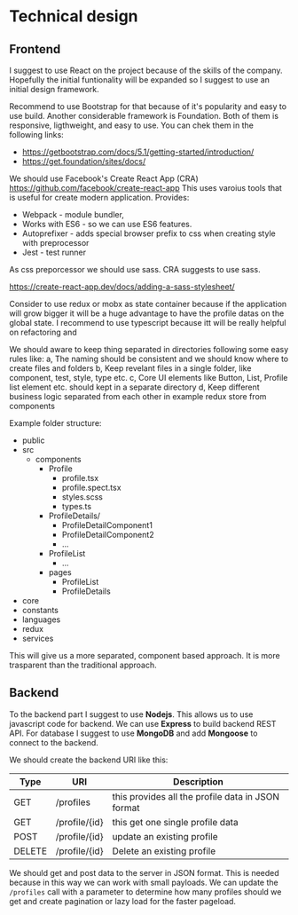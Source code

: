 # Technical design

## Frontend

I suggest to use React on the project because of the skills of the company.
Hopefully the initial funtionality will be expanded so I suggest to use an initial design framework.

Recommend to use Bootstrap for that because of it's popularity and easy to use build. 
Another considerable framework is Foundation.
Both of them is responsive, ligthweight, and easy to use. You can chek them in the following links:

* https://getbootstrap.com/docs/5.1/getting-started/introduction/
* https://get.foundation/sites/docs/

We should use Facebook's Create React App (CRA) https://github.com/facebook/create-react-app
This uses varoius tools that is useful for create modern application.
Provides:
* Webpack - module bundler,
* Works with ES6 - so we can use ES6 features.
* Autoprefixer - adds special browser prefix to css when creating style with preprocessor
* Jest - test runner

As css preporcessor we should use sass. CRA suggests to use sass. 

https://create-react-app.dev/docs/adding-a-sass-stylesheet/

Consider to use redux or mobx as state container because if the application will grow bigger it will be a huge advantage to have the profile datas on the global state.
I recommend to use typescript because itt will be really helpful on refactoring and 

We should aware to keep thing separated in directories following some easy rules like:
    a, The naming should be consistent and we should know where to create files and folders
    b, Keep revelant files in a single folder, like component, test, style, type etc.
    c, Core UI elements like Button, List, Profile list element etc. should kept in a separate directory
    d, Keep different business logic separated from each other in example redux store from components

Example folder structure:

* public
* src
  * components
    * Profile
      * profile.tsx
      * profile.spect.tsx
      * styles.scss
      * types.ts
    * ProfileDetails/
      * ProfileDetailComponent1
      * ProfileDetailComponent2
      * ...
    * ProfileList
      * ...
    * pages
      * ProfileList
      * ProfileDetails
* core
* constants
* languages
* redux
* services

This will give us a more separated, component based approach. It is more trasparent than the traditional approach.

## Backend

To the backend part I suggest to use **Nodejs**. This allows us to use javascript code for backend. We can use **Express** to build backend REST API. For database I suggest to use **MongoDB** and add **Mongoose** to connect to the backend.

We should create the backend URI like this:

|Type|URI|Description|
| - | - | - |
| GET | /profiles | this provides all the profile data in JSON format | 
| GET | /profile/{id} | this get one single profile data |
| POST | /profile/{id} | update an existing profile |
| DELETE | /profile/{id} |Delete an existing profile |

We should get and post data to the server in JSON format. This is needed because in this way we can work with small payloads. We can update the `/profiles` call with a parameter to determine how many profiles should we get and create pagination or lazy load for the faster pageload. 
